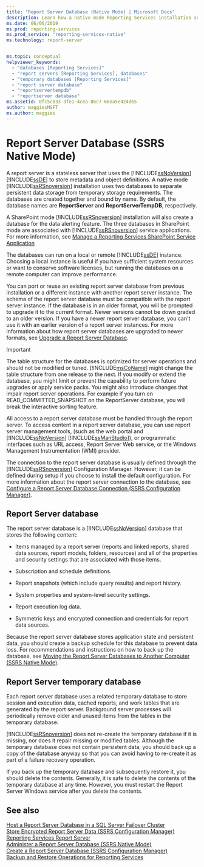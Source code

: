 ```yaml
---
title: "Report Server Database (Native Mode) | Microsoft Docs"
description: Learn how a native mode Reporting Services installation separates persistent data storage and temporary data storage into two databases.
ms.date: 06/06/2019
ms.prod: reporting-services
ms.prod_service: "reporting-services-native"
ms.technology: report-server


ms.topic: conceptual
helpviewer_keywords: 
  - "databases [Reporting Services]"
  - "report servers [Reporting Services], databases"
  - "temporary databases [Reporting Services]"
  - "report server database"
  - "reportservertempdb"
  - "reportserver database"
ms.assetid: 0fc5c033-3fe1-4cea-86c7-66ea5e424d65
author: maggiesMSFT
ms.author: maggies
---
```

# Report Server Database (SSRS Native Mode)
  A report server is a stateless server that uses the [!INCLUDE[ssNoVersion](../../includes/ssnoversion-md.md)] [!INCLUDE[ssDE](../../includes/ssde-md.md)] to store metadata and object definitions. A native mode [!INCLUDE[ssRSnoversion](../../includes/ssrsnoversion-md.md)] installation uses two databases to separate persistent data storage from temporary storage requirements. The databases are created together and bound by name. By default, the database names are **ReportServer** and **ReportServerTempDB**, respectively.  
  
 A SharePoint mode [!INCLUDE[ssRSnoversion](../../includes/ssrsnoversion-md.md)] installation will also create a database for the data alerting feature. The three databases in SharePoint mode are associated with [!INCLUDE[ssRSnoversion](../../includes/ssrsnoversion-md.md)] service applications. For more information, see [Manage a Reporting Services SharePoint Service Application](../../reporting-services/report-server-sharepoint/manage-a-reporting-services-sharepoint-service-application.md)  
  
 The databases can run on a local or remote [!INCLUDE[ssDE](../../includes/ssde-md.md)] instance. Choosing a local instance is useful if you have sufficient system resources or want to conserve software licenses, but running the databases on a remote computer can improve performance.  
  
 You can port or reuse an existing report server database from previous installation or a different instance with another report server instance. The schema of the report server database must be compatible with the report server instance. If the database is in an older format, you will be prompted to upgrade it to the current format. Newer versions cannot be down graded to an older version. If you have a newer report server database, you can't use it with an earlier version of a report server instances. For more information about how report server databases are upgraded to newer formats, see [Upgrade a Report Server Database](../../reporting-services/install-windows/upgrade-a-report-server-database.md).  
  
> [!IMPORTANT]  
> The table structure for the databases is optimized for server operations and should not be modified or tuned. [!INCLUDE[msCoName](../../includes/msconame-md.md)] might change the table structure from one release to the next. If you modify or extend the database, you might limit or prevent the capability to perform future upgrades or apply service packs. You might also introduce changes that impair report server operations. For example if you turn on READ_COMMITTED_SNAPSHOT on the ReportServer database, you will break the interactive sorting feature.  
  
 All access to a report server database must be handled through the report server. To access content in a report server database, you can use report server management tools, (such as the web portal and [!INCLUDE[ssNoVersion](../../includes/ssnoversion-md.md)] [!INCLUDE[ssManStudio](../../includes/ssmanstudio-md.md)]), or programmatic interfaces such as URL access, Report Server Web service, or the Windows Management Instrumentation (WMI) provider.  
  
 The connection to the report server database is usually defined through the [!INCLUDE[ssRSnoversion](../../includes/ssrsnoversion-md.md)] Configuration Manager. However, it can be defined during setup if you choose to install the default configuration. For more information about the report server connection to the database, see [Configure a Report Server Database Connection  &#40;SSRS Configuration Manager&#41;](../../reporting-services/install-windows/configure-a-report-server-database-connection-ssrs-configuration-manager.md).  
  
## Report Server database  
 The report server database is a [!INCLUDE[ssNoVersion](../../includes/ssnoversion-md.md)] database that stores the following content:  
  
-   Items managed by a report server (reports and linked reports, shared data sources, report models, folders, resources) and all of the properties and security settings that are associated with those items.  
  
-   Subscription and schedule definitions.  
  
-   Report snapshots (which include query results) and report history.  
  
-   System properties and system-level security settings.  
  
-   Report execution log data.  
  
-   Symmetric keys and encrypted connection and credentials for report data sources.  
  
 Because the report server database stores application state and persistent data, you should create a backup schedule for this database to prevent data loss. For recommendations and instructions on how to back up the database, see [Moving the Report Server Databases to Another Computer &#40;SSRS Native Mode&#41;](../../reporting-services/report-server/moving-the-report-server-databases-to-another-computer-ssrs-native-mode.md).  
  
## Report Server temporary database  
 Each report server database uses a related temporary database to store session and execution data, cached reports, and work tables that are generated by the report server. Background server processes will periodically remove older and unused items from the tables in the temporary database.  
  
 [!INCLUDE[ssRSnoversion](../../includes/ssrsnoversion-md.md)] does not re-create the temporary database if it is missing, nor does it repair missing or modified tables. Although the temporary database does not contain persistent data, you should back up a copy of the database anyway so that you can avoid having to re-create it as part of a failure recovery operation.  
  
 If you back up the temporary database and subsequently restore it, you should delete the contents. Generally, it is safe to delete the contents of the temporary database at any time. However, you must restart the Report Server Windows service after you delete the contents.  
  
## See also  
 [Host a Report Server Database in a SQL Server Failover Cluster](../../reporting-services/install-windows/host-a-report-server-database-in-a-sql-server-failover-cluster.md)   
 [Store Encrypted Report Server Data &#40;SSRS Configuration Manager&#41;](../../reporting-services/install-windows/ssrs-encryption-keys-store-encrypted-report-server-data.md)   
 [Reporting Services Report Server](../../reporting-services/report-server-sharepoint/reporting-services-report-server.md)   
 [Administer a Report Server Database &#40;SSRS Native Mode&#41;](../../reporting-services/report-server/administer-a-report-server-database-ssrs-native-mode.md)   
 [Create a Report Server Database  &#40;SSRS Configuration Manager&#41;](../../reporting-services/install-windows/ssrs-report-server-create-a-report-server-database.md)   
 [Backup and Restore Operations for Reporting Services](../../reporting-services/install-windows/backup-and-restore-operations-for-reporting-services.md)  
  
